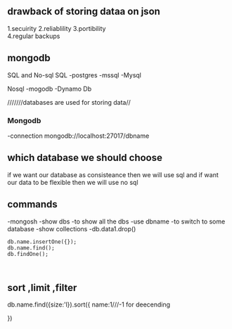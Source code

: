 ## drawback of storing dataa on json 
   1.secuirity
   2.reliablility
   3.portibility   
   4.regular backups
   
   
  
## mongodb
  SQL and No-sql
SQL
-postgres
-mssql
-Mysql

Nosql
-mogodb
-Dynamo Db



///////databases are used for storing data//



### Mongodb
 -connection
 mongodb://localhost:27017/dbname



 ## which database we should choose 
 if we want our database as consisteance then we will use sql and if want our data to be flexible then we will use no sql 





 ## commands 
   -mongosh
   -show dbs -to show all the dbs
   -use dbname -to switch to some database
   -show collections 
   -db.data1.drop()


   ````
   db.name.insertOne({});
   db.name.find();
   db.findOne();
   


   ````


## sort ,limit ,filter
db.name.find({size:'l}).sort({
    name:1///-1 for deecending

})



